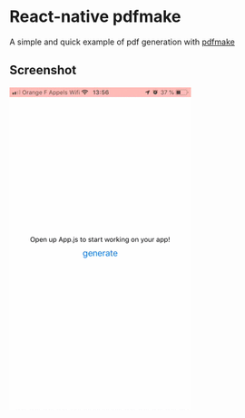 # React-native pdfmake

A simple and quick example of pdf generation with [pdfmake](https://github.com/bpampuch/pdfmake)

## Screenshot

![example](assets/example.gif)
